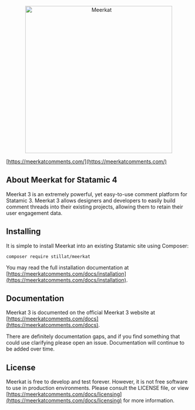 <p align="center">
<a href="https://meerkatcomments.com"><img src="https://stillat.s3.us-east-1.amazonaws.com/2020/meerkat/meerkat_colored.png" width="400" alt="Meerkat" /></a>
</p>

[https://meerkatcomments.com/](https://meerkatcomments.com/)



## About Meerkat for Statamic 4

Meerkat 3 is an extremely powerful, yet easy-to-use comment platform for Statamic 3. Meerkat 3 allows designers and
developers to easily build comment threads into their existing projects, allowing them to retain their user engagement data.

## Installing

It is simple to install Meerkat into an existing Statamic site using Composer:

```
composer require stillat/meerkat
``` 

You may read the full installation documentation at [https://meerkatcomments.com/docs/installation](https://meerkatcomments.com/docs/installation).

## Documentation

Meerkat 3 is documented on the official Meerkat 3 website at [https://meerkatcomments.com/docs](https://meerkatcomments.com/docs).

There are definitely documentation gaps, and if you find something that could use clarifying please open an issue. Documentation will continue to be added over time.

## License

Meerkat is free to develop and test forever. However, it is not free software to use in production environments. Please consult the LICENSE file, or view [https://meerkatcomments.com/docs/licensing](https://meerkatcomments.com/docs/licensing) for more information.
